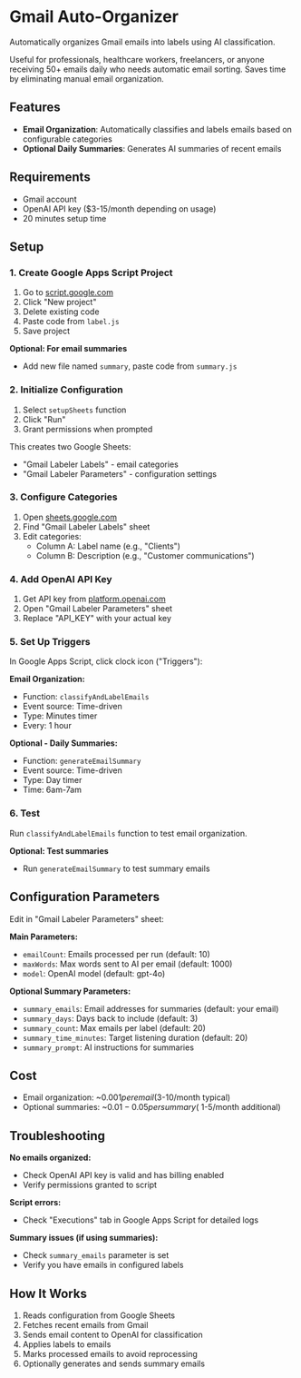 # Gmail Auto-Organizer

Automatically organizes Gmail emails into labels using AI classification.

Useful for professionals, healthcare workers, freelancers, or anyone receiving 50+ emails daily who needs automatic email sorting. Saves time by eliminating manual email organization.

## Features

- **Email Organization**: Automatically classifies and labels emails based on configurable categories
- **Optional Daily Summaries**: Generates AI summaries of recent emails

## Requirements

- Gmail account
- OpenAI API key ($3-15/month depending on usage)
- 20 minutes setup time

## Setup

### 1. Create Google Apps Script Project

1. Go to [script.google.com](https://script.google.com)
2. Click "New project"
3. Delete existing code
4. Paste code from `label.js`
5. Save project

**Optional: For email summaries**
- Add new file named `summary`, paste code from `summary.js`

### 2. Initialize Configuration

1. Select `setupSheets` function
2. Click "Run"
3. Grant permissions when prompted

This creates two Google Sheets:
- "Gmail Labeler Labels" - email categories
- "Gmail Labeler Parameters" - configuration settings

### 3. Configure Categories

1. Open [sheets.google.com](https://sheets.google.com)
2. Find "Gmail Labeler Labels" sheet
3. Edit categories:
   - Column A: Label name (e.g., "Clients")
   - Column B: Description (e.g., "Customer communications")

### 4. Add OpenAI API Key

1. Get API key from [platform.openai.com](https://platform.openai.com)
2. Open "Gmail Labeler Parameters" sheet
3. Replace "API_KEY" with your actual key

### 5. Set Up Triggers

In Google Apps Script, click clock icon ("Triggers"):

**Email Organization:**
- Function: `classifyAndLabelEmails`
- Event source: Time-driven
- Type: Minutes timer
- Every: 1 hour

**Optional - Daily Summaries:**
- Function: `generateEmailSummary` 
- Event source: Time-driven
- Type: Day timer
- Time: 6am-7am

### 6. Test

Run `classifyAndLabelEmails` function to test email organization.

**Optional: Test summaries**
- Run `generateEmailSummary` to test summary emails

## Configuration Parameters

Edit in "Gmail Labeler Parameters" sheet:

**Main Parameters:**
- `emailCount`: Emails processed per run (default: 10)
- `maxWords`: Max words sent to AI per email (default: 1000)
- `model`: OpenAI model (default: gpt-4o)

**Optional Summary Parameters:**
- `summary_emails`: Email addresses for summaries (default: your email)
- `summary_days`: Days back to include (default: 3)
- `summary_count`: Max emails per label (default: 20)
- `summary_time_minutes`: Target listening duration (default: 20)
- `summary_prompt`: AI instructions for summaries

## Cost

- Email organization: ~$0.001 per email ($3-10/month typical)
- Optional summaries: ~$0.01-0.05 per summary (~$1-5/month additional)

## Troubleshooting

**No emails organized:**
- Check OpenAI API key is valid and has billing enabled
- Verify permissions granted to script

**Script errors:**
- Check "Executions" tab in Google Apps Script for detailed logs

**Summary issues (if using summaries):**
- Check `summary_emails` parameter is set
- Verify you have emails in configured labels

## How It Works

1. Reads configuration from Google Sheets
2. Fetches recent emails from Gmail  
3. Sends email content to OpenAI for classification
4. Applies labels to emails
5. Marks processed emails to avoid reprocessing
6. Optionally generates and sends summary emails
